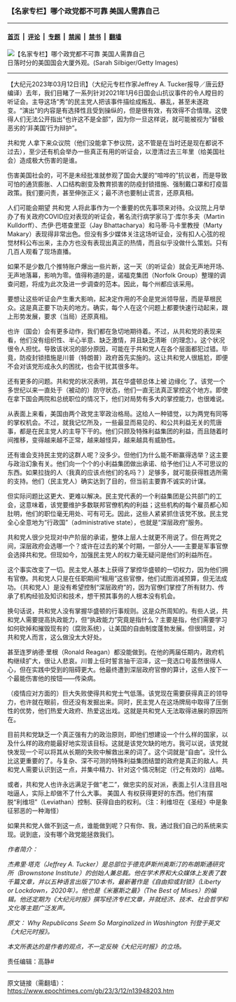 ### 【名家专栏】哪个政党都不可靠 美国人需靠自己

---

#### [首页](../../../..?n13948203) &nbsp;|&nbsp; [评论](../../../../../epoch-comment?n13948203) &nbsp;|&nbsp; [专题](../../../../../epoch-special?n13948203) &nbsp;|&nbsp; [禁闻](../../../../../epoch-news?n13948203) &nbsp;|&nbsp; [禁书](../../../../../books?n13948203) &nbsp;|&nbsp; [翻墙](https://github.com/gfw-breaker/nogfw/blob/master/README.md?n13948203)


<div><img alt="【名家专栏】哪个政党都不可靠 美国人需靠自己" class="attachment-djy_600_400 size-djy_600_400 wp-post-image" src="https://i.epochtimes.com/assets/uploads/2023/03/id13948213-US-Capitol-GettyImages-1231605177-700x420-600x400.jpg"/>
<div class="caption">
 日落时分的美国国会大厦外观。(Sarah Silbiger/Getty Images)
</div></div><hr/><div class="post_content" id="artbody" itemprop="articleBody">
 <!-- article content begin -->
 <p>
  【大纪元2023年03月12日讯】（大纪元专栏作家Jeffrey A. Tucker报导／唐云舒编译）去年，我们目睹了一系列针对2021年1月6日国会山抗议事件的令人瞠目的听证会。主导这场“秀”的民主党人把该事件描绘成叛乱、暴乱，甚至未遂政变。“演出”的内容是有选择性且受到操纵的，但是很有效，有效得不合情理。这使得人们无法公开指出“也许这不是全部”，因为你一旦这样说，就可能被视为“替极恶劣的‘非美国’行为辩护”。
 </p>
 <p>
  <ok href="https://www.epochtimes.com/gb/tag/%E5%85%B1%E5%92%8C%E5%85%9A.html">
   共和党
  </ok>
  人拿下来众议院（他们没能拿下参议院，这不管是在当时还是现在都说不过去），至少还有机会举办一些真正有用的听证会，以澄清过去三年里（给美国社会）造成极大伤害的是谁。
 </p>
 <p>
  伤害美国社会的，可不是未经批准就参观了国会大厦的“喧哗的”抗议者，而是导致可怕的通货膨胀、人口结构剧变及教育损害的防疫封锁措施、强制戴口罩和打疫苗政策。我们要问责，甚至伸张正义；最不济也要制止谎言，还原真相。
 </p>
 <p>
  人们可能会期望
  <ok href="https://www.epochtimes.com/gb/tag/%E5%85%B1%E5%92%8C%E5%85%9A.html">
   共和党
  </ok>
  人将此事作为一个重要的优先事项来对待。众议院上月举办了有关政府COVID应对表现的听证会，著名流行病学家马丁‧库尔多夫（Martin Kulldorff）、杰伊‧巴塔查里亚（Jay Bhattacharya）和马蒂‧马卡里教授（Marty Makary）表现得非常出色。但没有多少媒体关注这场听证会，没有扣人心弦的视觉材料公布出来，主办方也没有表现出真正的热情，而且似乎没做什么策划。只有几百人观看了现场直播。
 </p>
 <p>
  如果不是少数几个推特账户爆出一些片断，这一天（的听证会）就会无声地开场、无声地落幕，影响为零。值得称道的是，诺福克集团（Norfolk Group）整理的调查问题，将成为此次及进一步调查的范本。因此，每个州都应该采用。
 </p>
 <p>
  要想让这些听证会产生重大影响，起决定作用的不会是党派领导层，而是草根民众。这是真正要下功夫的地方。确实，每个人在这个问题上都要快速行动起来，跟上形势发展，要求（当局）还原真相。
 </p>
 <p>
  也许（国会）会有更多动作，我们都在急切地期待着。不过，从共和党的表现来看，他们没有组织性、半心半意、缺乏激情，并且缺乏清晰（的理念）。这个状况很令人担忧。导致该状况的部分原因，可能在于共和党人在各个层面都犯过错。毕竟，防疫封锁措施是川普（特朗普）政府首先实施的。这让共和党人很尴尬，即便不会对该党形成永久的困扰，也会干扰其很多年。
 </p>
 <p>
  还有更多的问题。共和党的状况表明，其在华盛顿总体上被
  <ok href="https://www.epochtimes.com/gb/tag/%E8%BE%B9%E7%BC%98%E5%8C%96.html">
   边缘化
  </ok>
  了。该党一个多世纪以来一直处于（被动的）防守状态，他们一直无法真正掌控这个地方。即使在拿下国会两院和总统职位的情况下，他们对局势有多大的掌控能力，也很难说。
 </p>
 <p>
  从表面上来看，美国由两个政党主宰政治格局。这给人一种错觉，以为两党有同等的掌权机会。不过，就我记忆所及，一些最显而易见的、和公共利益无关的荒唐事，都是在民主党人的主导下干的。他们只顾及特殊利益集团的利益，而且随着时间推移，变得越来越不正常，越来越怪异，越来越具有威胁性。
 </p>
 <p>
  还有谁会支持民主党的这群人呢？没多少。但他们为什么能不断赢得选举？这主要与政治幻象有关。他们向一个个的小利益集团做出承诺、给予他们让人不可思议的东西。如果拉拢的人（我真的应该点他们的名吗？）足够多，就可能获得胜选所需的支持。他们（民主党人）确实达到了目的，但当前主要靠不诚实的计谋。
 </p>
 <p>
  但实际问题比这更大、更难以解决。民主党代表的一个利益集团是公共部门的工会，这意味着，该党要维护多数联邦官僚机构的利益；这些机构的每个雇员都心知肚明，他们的职位毫无用处、可有可无。因此，这些人紧紧抓住该党不放。民主党全心全意地为“行政国”（administrative state），也就是“深层政府”服务。
 </p>
 <p>
  共和党人很少兑现对中产阶层的承诺，整体上层人士就更不用说了。但在两党之间，深层政府会选哪一个？或许在过去的某个时期，一部分人——主要是军事官僚会选择共和党。但现如今，加强民主党人的权力毫无疑问是他们的利益所在。
 </p>
 <p>
  这个事实改变了一切。民主党人基本上获得了掌控华盛顿的一切权力，因为他们拥有官僚。共和党人只是在任职期间“租用”这些官僚，他们试图消减预算，但无法成功。（共和党人）是没有希望控制“深层政府”的，因为官僚们掌控了所有财力、传承了机构经验及知识和技术，想干预其事务的人根本没有机会。
 </p>
 <p>
  换句话说，共和党人没有掌握华盛顿的行事规则。这是众所周知的。有些人说，共和党人需要提高执政能力，但“执政能力”究竟是指什么？主要是指，他们需要学习如何砍掉和摧毁现有的（腐败系统），让美国的自由制度蓬勃发展。但很明显，对共和党人而言，这么做没太大好处。
 </p>
 <p>
  甚至连罗纳德‧里根（Ronald Reagan）都没能做到。在他的两届任期内，政府机构继续扩大，很让人悲哀。川普上任时誓言抽干沼泽，这一竞选口号虽然很得人心，但在实践中受到的阻碍更大。他最终遭到深层政府官僚的算计，这些人按下一个最能伤害他的按钮——传染病。
 </p>
 <p>
  （疫情应对方面的）巨大失败使得共和党士气低落。该党现在需要获得真正的领导力，也许就在眼前，但还没有发掘出来。同时，民主党人在这场牌局中取得了压倒性的优势，他们热爱大政府、热爱这出戏。这就是共和党人无法取得进展的原因所在。
 </p>
 <p>
  目前共和党缺乏一个真正强有力的政治原则，即他们想建设一个什么样的国家，以及什么样的政府能最好地实现该目标。这就是该党欠缺的地方。我可以说，该党就快发现一个可以将其从长期的失败中解救出来的词了。这个词就是“自由”。没什么比这更重要的了。与复杂、深不可测的特殊利益集团结盟的政府是真正的敌人。共和党人需要认识到这一点，并集中精力、针对这个情况制定（行之有效的）战略。
 </p>
 <p>
  或者，共和党人也许永远满足于做“老二”，做忠实的反对派，表面上引人注目且咄咄逼人，实际上却做不了什么大事。
  <ok href="https://www.epochtimes.com/gb/tag/%E7%BE%8E%E5%9B%BD%E4%BA%BA.html">
   美国人
  </ok>
  有权获得更好的东西。他们有摆脱“利维坦”（Leviathan）控制、获得自由的权利。（注：利维坦在《圣经》中是象征邪恶的一种海怪）
 </p>
 <p>
  如果共和党人做不到这一点，谁能做到呢？只有你、我，通过我们自己的系统来实现。说到底，没有哪个政党能拯救我们。
 </p>
 <p>
  <em>
   作者简介：
  </em>
 </p>
 <p>
  <em>
   杰弗里‧塔克（Jeffrey A. Tucker）是总部位于德克萨斯州奥斯汀的布朗斯通研究所（Brownstone Institute）的创始人兼总裁。他在学术界和大众媒体上发表了数千篇文章，并以五种语言出版了10本书，最新著作是《自由抑或封锁》（Liberty or Lockdown，2020年）。他也是《米塞斯之最》（The Best of Mises）的编辑。他还定期为《大纪元时报》撰写经济专栏文章，并就经济、技术、社会哲学和文化等主题广泛发声。
  </em>
 </p>
 <p>
  <em>
   原文：
   <ok href="https://www.theepochtimes.com/why-republicans-seem-so-marginalized-in-washington_5094473.html">
    Why Republicans Seem So Marginalized in Washington
   </ok>
   刊登于英文《大纪元时报》。
  </em>
 </p>
 <p>
  <em>
   本文所表达的是作者的观点，不一定反映《大纪元时报》的立场。
  </em>
 </p>
 <p>
  责任编辑：高静#
 </p>
 <!-- article content end -->
 <div id="below_article_ad">
 </div>
</div>


---

原文链接（需翻墙）：https://www.epochtimes.com/gb/23/3/12/n13948203.htm